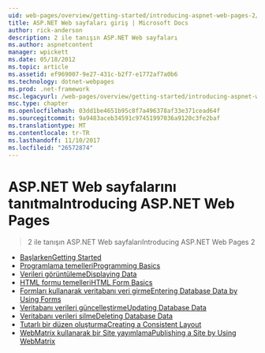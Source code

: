 ```yaml
---
uid: web-pages/overview/getting-started/introducing-aspnet-web-pages-2/index
title: ASP.NET Web sayfaları giriş | Microsoft Docs
author: rick-anderson
description: 2 ile tanışın ASP.NET Web sayfaları
ms.author: aspnetcontent
manager: wpickett
ms.date: 05/18/2012
ms.topic: article
ms.assetid: ef969007-9e27-431c-b2f7-e1772af7a0b6
ms.technology: dotnet-webpages
ms.prod: .net-framework
msc.legacyurl: /web-pages/overview/getting-started/introducing-aspnet-web-pages-2
msc.type: chapter
ms.openlocfilehash: 03dd1be4651b95c8f7a496378af33e371cead64f
ms.sourcegitcommit: 9a9483aceb34591c97451997036a9120c3fe2baf
ms.translationtype: MT
ms.contentlocale: tr-TR
ms.lasthandoff: 11/10/2017
ms.locfileid: "26572874"
---
```

<a name="introducing-aspnet-web-pages"></a><span data-ttu-id="41a36-103">ASP.NET Web sayfalarını tanıtma</span><span class="sxs-lookup"><span data-stu-id="41a36-103">Introducing ASP.NET Web Pages</span></span>
====================
> <span data-ttu-id="41a36-104">2 ile tanışın ASP.NET Web sayfaları</span><span class="sxs-lookup"><span data-stu-id="41a36-104">Introducing ASP.NET Web Pages 2</span></span>


- [<span data-ttu-id="41a36-105">Başlarken</span><span class="sxs-lookup"><span data-stu-id="41a36-105">Getting Started</span></span>](getting-started.md)
- [<span data-ttu-id="41a36-106">Programlama temelleri</span><span class="sxs-lookup"><span data-stu-id="41a36-106">Programming Basics</span></span>](intro-to-web-pages-programming.md)
- [<span data-ttu-id="41a36-107">Verileri görüntüleme</span><span class="sxs-lookup"><span data-stu-id="41a36-107">Displaying Data</span></span>](displaying-data.md)
- [<span data-ttu-id="41a36-108">HTML formu temelleri</span><span class="sxs-lookup"><span data-stu-id="41a36-108">HTML Form Basics</span></span>](form-basics.md)
- [<span data-ttu-id="41a36-109">Formları kullanarak veritabanı veri girme</span><span class="sxs-lookup"><span data-stu-id="41a36-109">Entering Database Data by Using Forms</span></span>](entering-data.md)
- [<span data-ttu-id="41a36-110">Veritabanı verileri güncelleştirme</span><span class="sxs-lookup"><span data-stu-id="41a36-110">Updating Database Data</span></span>](updating-data.md)
- [<span data-ttu-id="41a36-111">Veritabanı verileri silme</span><span class="sxs-lookup"><span data-stu-id="41a36-111">Deleting Database Data</span></span>](deleting-data.md)
- [<span data-ttu-id="41a36-112">Tutarlı bir düzen oluşturma</span><span class="sxs-lookup"><span data-stu-id="41a36-112">Creating a Consistent Layout</span></span>](layouts.md)
- [<span data-ttu-id="41a36-113">WebMatrix kullanarak bir Site yayımlama</span><span class="sxs-lookup"><span data-stu-id="41a36-113">Publishing a Site by Using WebMatrix</span></span>](publishing.md)
